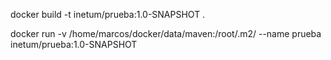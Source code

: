 docker build -t inetum/prueba:1.0-SNAPSHOT .

docker run -v /home/marcos/docker/data/maven:/root/.m2/ --name prueba inetum/prueba:1.0-SNAPSHOT